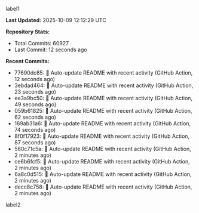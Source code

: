 
label1 
<!-- ACTIVITY_START -->
**Last Updated:** 2025-10-09 12:12:29 UTC

**Repository Stats:**
- Total Commits: 60927
- Last Commit: 12 seconds ago

**Recent Commits:**
- 77690dc85: 🤖 Auto-update README with recent activity (GitHub Action, 12 seconds ago)
- 3ebdad464: 🤖 Auto-update README with recent activity (GitHub Action, 23 seconds ago)
- ee3a9bc50: 🤖 Auto-update README with recent activity (GitHub Action, 49 seconds ago)
- 059b61825: 🤖 Auto-update README with recent activity (GitHub Action, 62 seconds ago)
- 169ab31a6: 🤖 Auto-update README with recent activity (GitHub Action, 74 seconds ago)
- 8f0f17923: 🤖 Auto-update README with recent activity (GitHub Action, 87 seconds ago)
- 560c71c5a: 🤖 Auto-update README with recent activity (GitHub Action, 2 minutes ago)
- ce6b6fcf5: 🤖 Auto-update README with recent activity (GitHub Action, 2 minutes ago)
- 6a8c0d515: 🤖 Auto-update README with recent activity (GitHub Action, 2 minutes ago)
- decc8c758: 🤖 Auto-update README with recent activity (GitHub Action, 2 minutes ago)
<!-- ACTIVITY_END -->

label2
